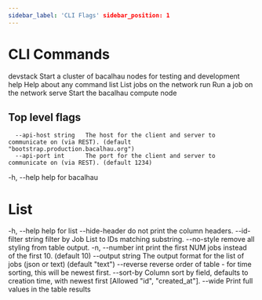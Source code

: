 ```yaml
---
sidebar_label: 'CLI Flags' sidebar_position: 1
---
```


# CLI Commands
  devstack    Start a cluster of bacalhau nodes for testing and development
  help        Help about any command
  list        List jobs on the network
  run         Run a job on the network
  serve       Start the bacalhau compute node

## Top level flags
      --api-host string   The host for the client and server to communicate on (via REST). (default "bootstrap.production.bacalhau.org")
      --api-port int      The port for the client and server to communicate on (via REST). (default 1234)
  -h, --help              help for bacalhau

# List
  -h, --help               help for list
      --hide-header        do not print the column headers.
      --id-filter string   filter by Job List to IDs matching substring.
      --no-style           remove all styling from table output.
  -n, --number int         print the first NUM jobs instead of the first 10. (default 10)
      --output string      The output format for the list of jobs (json or text) (default "text")
      --reverse            reverse order of table - for time sorting, this will be newest first.
      --sort-by Column     sort by field, defaults to creation time, with newest first [Allowed "id", "created_at"].
      --wide               Print full values in the table results